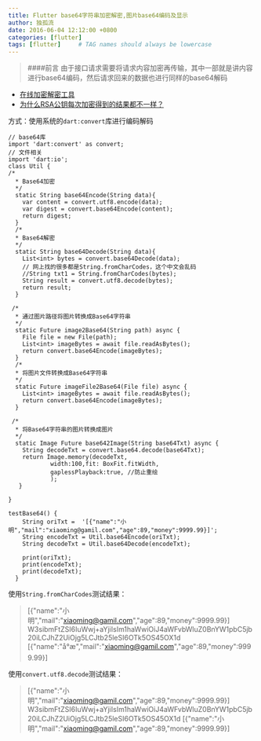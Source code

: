 ```yaml
---
title: Flutter base64字符串加密解密,图片base64编码及显示
author: 独孤流
date: 2016-06-04 12:12:00 +0800
categories: [flutter]
tags: [flutter]     # TAG names should always be lowercase
---
```


> ####前言
>由于接口请求需要将请求内容加密再传输，其中一部就是讲内容进行base64编码，然后请求回来的数据也进行同样的base64解码

* [在线加密解密工具](http://tool.chacuo.net/cryptrsapubkey)
* [为什么RSA公钥每次加密得到的结果都不一样？](https://blog.csdn.net/guyongqiangx/article/details/74930951)



方式：使用系统的`dart:convert`库进行编码解码
```
// base64库
import 'dart:convert' as convert;
// 文件相关
import 'dart:io';
class Util {
/*
  * Base64加密
  */
  static String base64Encode(String data){
    var content = convert.utf8.encode(data);
    var digest = convert.base64Encode(content);
    return digest;
  }
  /*
  * Base64解密
  */
  static String base64Decode(String data){
    List<int> bytes = convert.base64Decode(data);
    // 网上找的很多都是String.fromCharCodes，这个中文会乱码
    //String txt1 = String.fromCharCodes(bytes);
    String result = convert.utf8.decode(bytes);
    return result;
  }

 /*
  * 通过图片路径将图片转换成Base64字符串
  */
  static Future image2Base64(String path) async {
    File file = new File(path);
    List<int> imageBytes = await file.readAsBytes();
    return convert.base64Encode(imageBytes);
  }
  /*
  * 将图片文件转换成Base64字符串
  */
  static Future imageFile2Base64(File file) async {
    List<int> imageBytes = await file.readAsBytes();
    return convert.base64Encode(imageBytes);
  }

 /*
  * 将Base64字符串的图片转换成图片
  */
  static Image Future base642Image(String base64Txt) async {
    String decodeTxt = convert.base64.decode(base64Txt);
    return Image.memory(decodeTxt,
            width:100,fit: BoxFit.fitWidth,
            gaplessPlayback:true, //防止重绘
            );
   }

}
```

```
testBase64() {
    String oriTxt =  '[{"name":"小明","mail":"xiaoming@gamil.com","age":89,"money":9999.99}]';
    String encodeTxt = Util.base64Encode(oriTxt);
    String decodeTxt = Util.base64Decode(encodeTxt);

    print(oriTxt);
    print(encodeTxt);
    print(decodeTxt);
  }
```
使用`String.fromCharCodes`测试结果：
>[{"name":"小明","mail":"xiaoming@gamil.com","age":89,"money":9999.99}]
W3sibmFtZSI6IuWwj+aYjiIsIm1haWwiOiJ4aWFvbWluZ0BnYW1pbC5jb20iLCJhZ2UiOjg5LCJtb25leSI6OTk5OS45OX1d
[{"name":"å°æ","mail":"xiaoming@gamil.com","age":89,"money":9999.99}]


使用`convert.utf8.decode`测试结果：
>[{"name":"小明","mail":"xiaoming@gamil.com","age":89,"money":9999.99}]
W3sibmFtZSI6IuWwj+aYjiIsIm1haWwiOiJ4aWFvbWluZ0BnYW1pbC5jb20iLCJhZ2UiOjg5LCJtb25leSI6OTk5OS45OX1d
[{"name":"小明","mail":"xiaoming@gamil.com","age":89,"money":9999.99}]